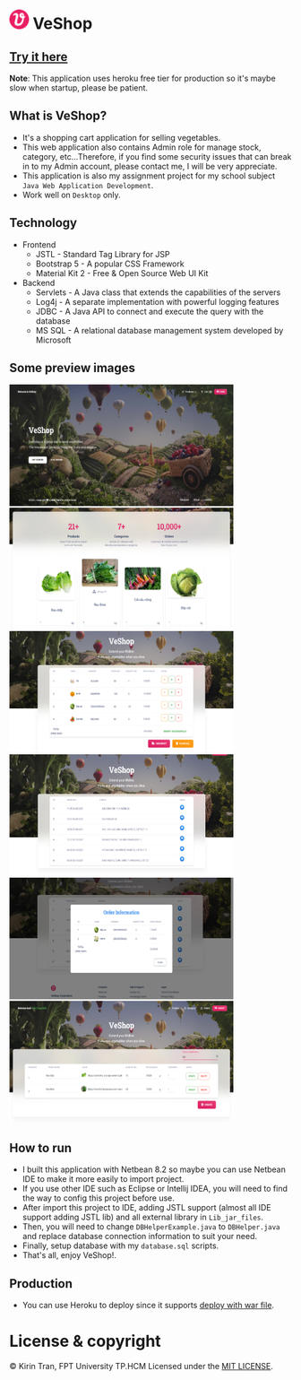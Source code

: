# <img src="./docs/images/logo.png" width="35" height="35" /> VeShop

## [Try it here](https://veshop.herokuapp.com/)

**Note**: This application uses heroku free tier for production so it's maybe slow when startup, please be patient.

## What is VeShop?
- It's a shopping cart application for selling vegetables.
- This web application also contains Admin role for manage stock, category, etc...Therefore, if you find some security issues that can break in to my Admin account, please contact me, I will be very appreciate.
- This application is also my assignment project for my school subject `Java Web Application Development`.
- Work well on `Desktop` only.

## Technology
- Frontend
  - JSTL - Standard Tag Library for JSP
  - Bootstrap 5 - A popular CSS Framework
  - Material Kit 2 - Free & Open Source Web UI Kit
- Backend
  - Servlets - A Java class that extends the capabilities of the servers
  - Log4j - A separate implementation with powerful logging features
  - JDBC - A Java API to connect and execute the query with the database
  - MS SQL - A relational database management system developed by Microsoft

## Some preview images
<img src="./docs/images/welcome.jpeg" width="400" height="217" />&nbsp;<img src="./docs/images/product.png" width="400" height="217" />
<img src="./docs/images/cart.png" width="400" height="217" />&nbsp;<img src="./docs/images/order.png" width="400" height="217" />
<img src="./docs/images/order-detail.png" width="400" height="217" />&nbsp;<img src="./docs/images/product-admin.png" width="400" height="217" />

## How to run
- I built this application with Netbean 8.2 so maybe you can use Netbean IDE to make it more easily to import project.
- If you use other IDE such as Eclipse or Intellij IDEA, you will need to find the way to config this project before use.
- After import this project to IDE, adding JSTL support (almost all IDE support adding JSTL lib) and all external library in `Lib_jar_files`.
- Then, you will need to change `DBHelperExample.java` to `DBHelper.java` and replace database connection information to suit your need.
- Finally, setup database with my `database.sql` scripts.
- That's all, enjoy VeShop!.
## Production
- You can use Heroku to deploy since it supports [deploy with war file](https://devcenter.heroku.com/articles/war-deployment).

# License & copyright

© Kirin Tran, FPT University TP.HCM
Licensed under the [MIT LICENSE](LICENSE).
